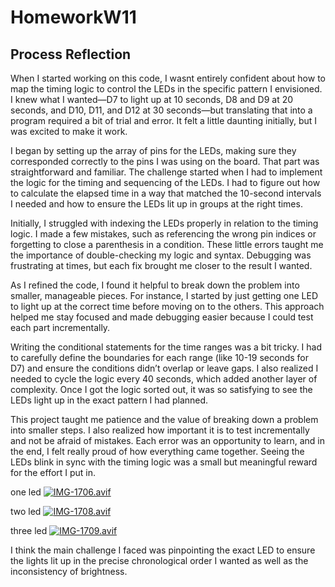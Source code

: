 # HomeworkW11
 
## Process Reflection
When I started working on this code, I wasnt entirely confident about how to map the timing logic to control the LEDs in the specific pattern I envisioned. I knew what I wanted—D7 to light up at 10 seconds, D8 and D9 at 20 seconds, and D10, D11, and D12 at 30 seconds—but translating that into a program required a bit of trial and error. It felt a little daunting initially, but I was excited to make it work.

I began by setting up the array of pins for the LEDs, making sure they corresponded correctly to the pins I was using on the board. That part was straightforward and familiar. The challenge started when I had to implement the logic for the timing and sequencing of the LEDs. I had to figure out how to calculate the elapsed time in a way that matched the 10-second intervals I needed and how to ensure the LEDs lit up in groups at the right times.

Initially, I struggled with indexing the LEDs properly in relation to the timing logic. I made a few mistakes, such as referencing the wrong pin indices or forgetting to close a parenthesis in a condition. These little errors taught me the importance of double-checking my logic and syntax. Debugging was frustrating at times, but each fix brought me closer to the result I wanted.

As I refined the code, I found it helpful to break down the problem into smaller, manageable pieces. For instance, I started by just getting one LED to light up at the correct time before moving on to the others. This approach helped me stay focused and made debugging easier because I could test each part incrementally.

Writing the conditional statements for the time ranges was a bit tricky. I had to carefully define the boundaries for each range (like 10-19 seconds for D7) and ensure the conditions didn’t overlap or leave gaps. I also realized I needed to cycle the logic every 40 seconds, which added another layer of complexity. Once I got the logic sorted out, it was so satisfying to see the LEDs light up in the exact pattern I had planned.

This project taught me patience and the value of breaking down a problem into smaller steps. I also realized how important it is to test incrementally and not be afraid of mistakes. Each error was an opportunity to learn, and in the end, I felt really proud of how everything came together. Seeing the LEDs blink in sync with the timing logic was a small but meaningful reward for the effort I put in.


one led
[![IMG-1706.avif](https://i.postimg.cc/FzDbSJ6y/IMG-1706.avif)](https://postimg.cc/kRRt3DqG)

two led 
[![IMG-1708.avif](https://i.postimg.cc/zv7Mf718/IMG-1708.avif)](https://postimg.cc/BP8NYx6V)

three led 
[![IMG-1709.avif](https://i.postimg.cc/4yyvzQ9J/IMG-1709.avif)](https://postimg.cc/8f8rGW43)

I think the main challenge I faced was pinpointing the exact LED to ensure the lights lit up in the precise chronological order I wanted as well as the inconsistency of brightness. 






